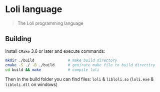 # Loli language

> The Loli programming language

## Building

Install ``CMake`` 3.6 or later and execute commands:

```bash
mkdir ./build               # make build directory
cmake -S ./ -B ./build      # genirate make file to build directiry
cd build && make            # compile loli
```

Then in the build folder you can find files: ``loli`` & ``libloli.so`` (``loli.exe`` & ``libloli.dll`` on windows)